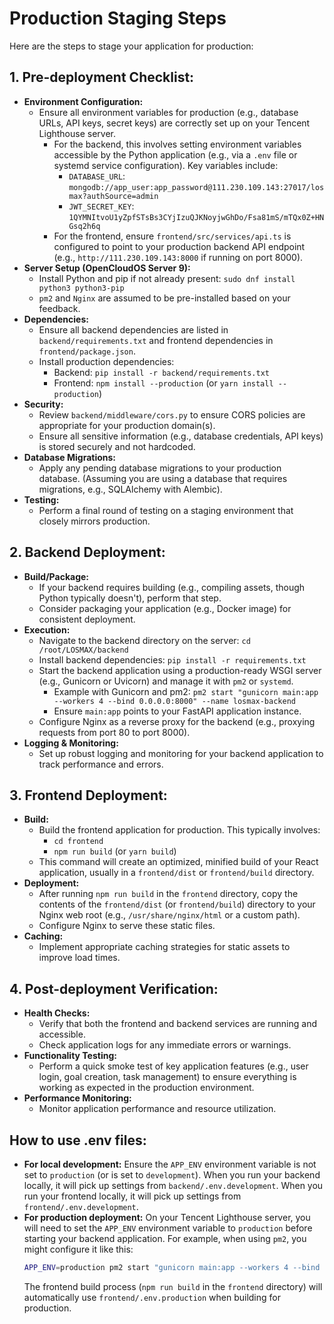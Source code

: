 # Production Staging Steps

Here are the steps to stage your application for production:

## 1. Pre-deployment Checklist:

*   **Environment Configuration:**
    *   Ensure all environment variables for production (e.g., database URLs, API keys, secret keys) are correctly set up on your Tencent Lighthouse server.
        *   For the backend, this involves setting environment variables accessible by the Python application (e.g., via a `.env` file or systemd service configuration). Key variables include:
            *   `DATABASE_URL`: `mongodb://app_user:app_password@111.230.109.143:27017/losmax?authSource=admin`
            *   `JWT_SECRET_KEY`: `1QYMNItvoU1yZpfSTsBs3CYjIzuQJKNoyjwGhDo/Fsa81mS/mTQx0Z+HNGsq2h6q`
        *   For the frontend, ensure `frontend/src/services/api.ts` is configured to point to your production backend API endpoint (e.g., `http://111.230.109.143:8000` if running on port 8000).
*   **Server Setup (OpenCloudOS Server 9):**
    *   Install Python and pip if not already present: `sudo dnf install python3 python3-pip`
    *   `pm2` and `Nginx` are assumed to be pre-installed based on your feedback.
*   **Dependencies:**
    *   Ensure all backend dependencies are listed in `backend/requirements.txt` and frontend dependencies in `frontend/package.json`.
    *   Install production dependencies:
        *   Backend: `pip install -r backend/requirements.txt`
        *   Frontend: `npm install --production` (or `yarn install --production`)
*   **Security:**
    *   Review `backend/middleware/cors.py` to ensure CORS policies are appropriate for your production domain(s).
    *   Ensure all sensitive information (e.g., database credentials, API keys) is stored securely and not hardcoded.
*   **Database Migrations:**
    *   Apply any pending database migrations to your production database. (Assuming you are using a database that requires migrations, e.g., SQLAlchemy with Alembic).
*   **Testing:**
    *   Perform a final round of testing on a staging environment that closely mirrors production.

## 2. Backend Deployment:

*   **Build/Package:**
    *   If your backend requires building (e.g., compiling assets, though Python typically doesn't), perform that step.
    *   Consider packaging your application (e.g., Docker image) for consistent deployment.
*   **Execution:**
    *   Navigate to the backend directory on the server: `cd /root/LOSMAX/backend`
    *   Install backend dependencies: `pip install -r requirements.txt`
    *   Start the backend application using a production-ready WSGI server (e.g., Gunicorn or Uvicorn) and manage it with `pm2` or `systemd`.
        *   Example with Gunicorn and pm2: `pm2 start "gunicorn main:app --workers 4 --bind 0.0.0.0:8000" --name losmax-backend`
        *   Ensure `main:app` points to your FastAPI application instance.
    *   Configure Nginx as a reverse proxy for the backend (e.g., proxying requests from port 80 to port 8000).
*   **Logging & Monitoring:**
    *   Set up robust logging and monitoring for your backend application to track performance and errors.

## 3. Frontend Deployment:

*   **Build:**
    *   Build the frontend application for production. This typically involves:
        *   `cd frontend`
        *   `npm run build` (or `yarn build`)
    *   This command will create an optimized, minified build of your React application, usually in a `frontend/dist` or `frontend/build` directory.
*   **Deployment:**
    *   After running `npm run build` in the `frontend` directory, copy the contents of the `frontend/dist` (or `frontend/build`) directory to your Nginx web root (e.g., `/usr/share/nginx/html` or a custom path).
    *   Configure Nginx to serve these static files.
*   **Caching:**
    *   Implement appropriate caching strategies for static assets to improve load times.

## 4. Post-deployment Verification:

*   **Health Checks:**
    *   Verify that both the frontend and backend services are running and accessible.
    *   Check application logs for any immediate errors or warnings.
*   **Functionality Testing:**
    *   Perform a quick smoke test of key application features (e.g., user login, goal creation, task management) to ensure everything is working as expected in the production environment.
*   **Performance Monitoring:**
    *   Monitor application performance and resource utilization.

## How to use .env files:

*   **For local development:** Ensure the `APP_ENV` environment variable is not set to `production` (or is set to `development`). When you run your backend locally, it will pick up settings from `backend/.env.development`. When you run your frontend locally, it will pick up settings from `frontend/.env.development`.
*   **For production deployment:** On your Tencent Lighthouse server, you will need to set the `APP_ENV` environment variable to `production` before starting your backend application. For example, when using `pm2`, you might configure it like this:
    ```bash
    APP_ENV=production pm2 start "gunicorn main:app --workers 4 --bind 0.0.0.0:8000" --name losmax-backend
    ```
    The frontend build process (`npm run build` in the `frontend` directory) will automatically use `frontend/.env.production` when building for production.